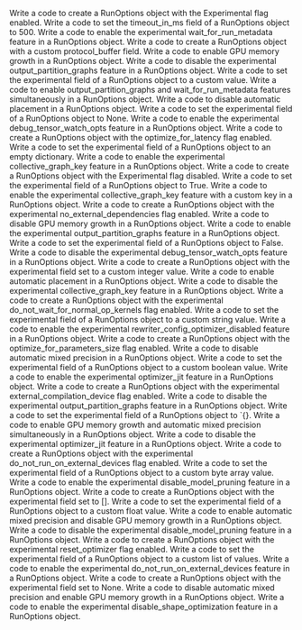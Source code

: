 Write a code to create a RunOptions object with the Experimental flag enabled.
Write a code to set the timeout_in_ms field of a RunOptions object to 500.
Write a code to enable the experimental wait_for_run_metadata feature in a RunOptions object.
Write a code to create a RunOptions object with a custom protocol_buffer field.
Write a code to enable GPU memory growth in a RunOptions object.
Write a code to disable the experimental output_partition_graphs feature in a RunOptions object.
Write a code to set the experimental field of a RunOptions object to a custom value.
Write a code to enable output_partition_graphs and wait_for_run_metadata features simultaneously in a RunOptions object.
Write a code to disable automatic placement in a RunOptions object.
Write a code to set the experimental field of a RunOptions object to None.
Write a code to enable the experimental debug_tensor_watch_opts feature in a RunOptions object.
Write a code to create a RunOptions object with the optimize_for_latency flag enabled.
Write a code to set the experimental field of a RunOptions object to an empty dictionary.
Write a code to enable the experimental collective_graph_key feature in a RunOptions object.
Write a code to create a RunOptions object with the Experimental flag disabled.
Write a code to set the experimental field of a RunOptions object to True.
Write a code to enable the experimental collective_graph_key feature with a custom key in a RunOptions object.
Write a code to create a RunOptions object with the experimental no_external_dependencies flag enabled.
Write a code to disable GPU memory growth in a RunOptions object.
Write a code to enable the experimental output_partition_graphs feature in a RunOptions object.
Write a code to set the experimental field of a RunOptions object to False.
Write a code to disable the experimental debug_tensor_watch_opts feature in a RunOptions object.
Write a code to create a RunOptions object with the experimental field set to a custom integer value.
Write a code to enable automatic placement in a RunOptions object.
Write a code to disable the experimental collective_graph_key feature in a RunOptions object.
Write a code to create a RunOptions object with the experimental do_not_wait_for_normal_op_kernels flag enabled.
Write a code to set the experimental field of a RunOptions object to a custom string value.
Write a code to enable the experimental rewriter_config_optimizer_disabled feature in a RunOptions object.
Write a code to create a RunOptions object with the optimize_for_parameters_size flag enabled.
Write a code to disable automatic mixed precision in a RunOptions object.
Write a code to set the experimental field of a RunOptions object to a custom boolean value.
Write a code to enable the experimental optimizer_jit feature in a RunOptions object.
Write a code to create a RunOptions object with the experimental external_compilation_device flag enabled.
Write a code to disable the experimental output_partition_graphs feature in a RunOptions object.
Write a code to set the experimental field of a RunOptions object to `{}.
Write a code to enable GPU memory growth and automatic mixed precision simultaneously in a RunOptions object.
Write a code to disable the experimental optimizer_jit feature in a RunOptions object.
Write a code to create a RunOptions object with the experimental do_not_run_on_external_devices flag enabled.
Write a code to set the experimental field of a RunOptions object to a custom byte array value.
Write a code to enable the experimental disable_model_pruning feature in a RunOptions object.
Write a code to create a RunOptions object with the experimental field set to [].
Write a code to set the experimental field of a RunOptions object to a custom float value.
Write a code to enable automatic mixed precision and disable GPU memory growth in a RunOptions object.
Write a code to disable the experimental disable_model_pruning feature in a RunOptions object.
Write a code to create a RunOptions object with the experimental reset_optimizer flag enabled.
Write a code to set the experimental field of a RunOptions object to a custom list of values.
Write a code to enable the experimental do_not_run_on_external_devices feature in a RunOptions object.
Write a code to create a RunOptions object with the experimental field set to None.
Write a code to disable automatic mixed precision and enable GPU memory growth in a RunOptions object.
Write a code to enable the experimental disable_shape_optimization feature in a RunOptions object.